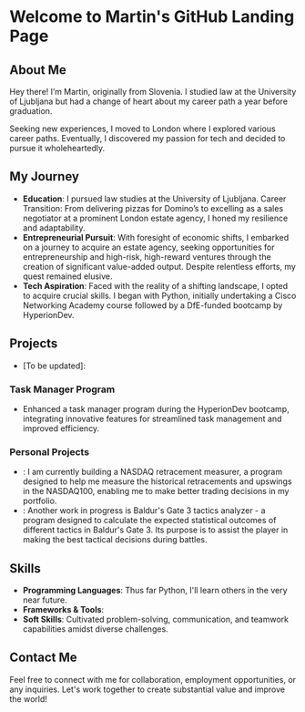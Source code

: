 # Welcome to Martin's GitHub Landing Page

## About Me

Hey there! I’m Martin, originally from Slovenia. I studied law at the University of Ljubljana but had a change of heart about my career path a year before graduation.

Seeking new experiences, I moved to London where I explored various career paths. Eventually, I discovered my passion for tech and decided to pursue it wholeheartedly.

## My Journey

- **Education**: I pursued law studies at the University of Ljubljana.
Career Transition: From delivering pizzas for Domino’s to excelling as a sales negotiator at a prominent London estate agency, I honed my resilience and adaptability.
- **Entrepreneurial Pursuit**: With foresight of economic shifts, I embarked on a journey to acquire an estate agency, seeking opportunities for entrepreneurship and high-risk, high-reward ventures through the creation of significant value-added output. Despite relentless efforts, my quest remained elusive.
- **Tech Aspiration**: Faced with the reality of a shifting landscape, I opted to acquire crucial skills. I began with Python, initially undertaking a Cisco Networking Academy course followed by a DfE-funded bootcamp by HyperionDev.

## Projects
- [To be updated]: 

### Task Manager Program
- Enhanced a task manager program during the HyperionDev bootcamp, integrating innovative features for streamlined task management and improved efficiency.

### Personal Projects
- : I am currently building a NASDAQ retracement measurer, a program designed to help me measure the historical retracements and upswings in the NASDAQ100, enabling me to make better trading decisions in my portfolio.
- : Another work in progress is Baldur's Gate 3 tactics analyzer - a program designed to calculate the expected statistical outcomes of different tactics in Baldur's Gate 3. Its purpose is to assist the player in making the best tactical decisions during battles.

## Skills

- **Programming Languages**: Thus far Python, I'll learn others in the very near future.
- **Frameworks & Tools**:
- **Soft Skills**: Cultivated problem-solving, communication, and teamwork capabilities amidst diverse challenges.

## Contact Me

Feel free to connect with me for collaboration, employment opportunities, or any inquiries. Let's work together to create substantial value and improve the world!
